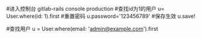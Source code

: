 #进入控制台
gitlab-rails console production
#查找id为1的用户
u= User.where(id: 1).first 
#重置密码
u.password='123456789'
#保存生效
 u.save!
 
#查找用户
u = User.where(email: 'admin@example.com').first